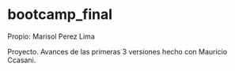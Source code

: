 # bootcamp_final
Propio: Marisol Perez Lima

Proyecto.
Avances de las primeras 3 versiones hecho con Mauricio Ccasani.

